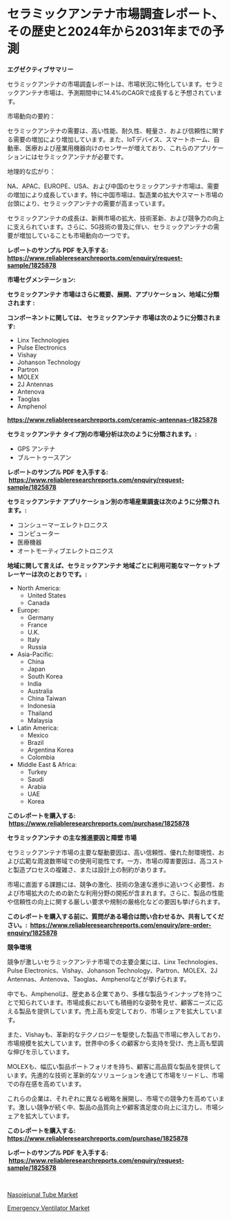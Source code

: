 <p><h1>セラミックアンテナ市場調査レポート、その歴史と2024年から2031年までの予測</h1></p><p><strong>エグゼクティブサマリー</strong></p>
<p><p>セラミックアンテナの市場調査レポートは、市場状況に特化しています。セラミックアンテナ市場は、予測期間中に14.4%のCAGRで成長すると予想されています。</p><p>市場動向の要約：</p><p>セラミックアンテナの需要は、高い性能、耐久性、軽量さ、および信頼性に関する需要の増加により増加しています。また、IoTデバイス、スマートホーム、自動車、医療および産業用機器向けのセンサーが増えており、これらのアプリケーションにはセラミックアンテナが必要です。</p><p>地理的な広がり：</p><p>NA、APAC、EUROPE、USA、および中国のセラミックアンテナ市場は、需要の増加により成長しています。特に中国市場は、製造業の拡大やスマート市場の台頭により、セラミックアンテナの需要が高まっています。</p><p>セラミックアンテナの成長は、新興市場の拡大、技術革新、および競争力の向上に支えられています。さらに、5G技術の普及に伴い、セラミックアンテナの需要が増加していることも市場動向の一つです。</p></p>
<p><strong>レポートのサンプル PDF を入手する: <a href="https://www.reliableresearchreports.com/enquiry/request-sample/1825878">https://www.reliableresearchreports.com/enquiry/request-sample/1825878</a></strong></p>
<p><strong>市場セグメンテーション:</strong></p>
<p><strong> セラミックアンテナ 市場はさらに概要、展開、アプリケーション、地域に分類されます :</strong></p>
<p><strong>コンポーネントに関しては、 セラミックアンテナ 市場は次のように分類されます: &nbsp;</strong></p>
<p><ul><li>Linx Technologies</li><li>Pulse Electronics</li><li>Vishay</li><li>Johanson Technology</li><li>Partron</li><li>MOLEX</li><li>2J Antennas</li><li>Antenova</li><li>Taoglas</li><li>Amphenol</li></ul></p>
<p><strong><a href="https://www.reliableresearchreports.com/ceramic-antennas-r1825878">https://www.reliableresearchreports.com/ceramic-antennas-r1825878</a></strong></p>
<p><strong> セラミックアンテナ タイプ別の市場分析は次のように分類されます。:</strong></p>
<p><ul><li>GPS アンテナ</li><li>ブルートゥースアン</li></ul></p>
<p><strong>レポートのサンプル PDF を入手する: &nbsp;<a href="https://www.reliableresearchreports.com/enquiry/request-sample/1825878">https://www.reliableresearchreports.com/enquiry/request-sample/1825878</a></strong></p>
<p><strong> セラミックアンテナ アプリケーション別の市場産業調査は次のように分類されます。:</strong></p>
<p><ul><li>コンシューマーエレクトロニクス</li><li>コンピューター</li><li>医療機器</li><li>オートモーティブエレクトロニクス</li></ul></p>
<p><strong>地域に関して言えば、セラミックアンテナ 地域ごとに利用可能なマーケットプレーヤーは次のとおりです。:</strong></p>
<p><ul>
    <li>
        North America:
        <ul>
            <li>United States</li>
            <li>Canada</li>
        </ul>
    </li>
    <li>
        Europe:
        <ul>
            <li>Germany</li>
            <li>France</li>
            <li>U.K.</li>
            <li>Italy</li>
            <li>Russia</li>
        </ul>
    </li>
    <li>
        Asia-Pacific:
        <ul>
            <li>China</li>
            <li>Japan</li>
            <li>South Korea</li>
            <li>India</li>
            <li>Australia</li>
            <li>China Taiwan</li>
            <li>Indonesia</li>
            <li>Thailand</li>
            <li>Malaysia</li>
        </ul>
    </li>
    <li>
        Latin America:
        <ul>
            <li>Mexico</li>
            <li>Brazil</li>
            <li>Argentina Korea</li>
            <li>Colombia</li>
        </ul>
    </li>
    <li>
        Middle East & Africa:
        <ul>
            <li>Turkey</li>
            <li>Saudi</li>
            <li>Arabia</li>
            <li>UAE</li>
            <li>Korea</li>
        </ul>
    </li>
    </ul></p>
<p><strong>このレポートを購入する: &nbsp;<a href="https://www.reliableresearchreports.com/purchase/1825878">https://www.reliableresearchreports.com/purchase/1825878</a></strong></p>
<p><strong>セラミックアンテナ の主な推進要因と障壁 市場</strong></p>
<p><p>セラミックアンテナ市場の主要な駆動要因は、高い信頼性、優れた耐環境性、および広範な周波数帯域での使用可能性です。一方、市場の障害要因は、高コストと製造プロセスの複雑さ、または設計上の制約があります。</p><p>市場に直面する課題には、競争の激化、技術の急速な進歩に追いつく必要性、および市場拡大のための新たな利用分野の開拓が含まれます。さらに、製品の性能や信頼性の向上に関する厳しい要求や規制の厳格化などの要因も挙げられます。</p></p>
<p><strong>このレポートを購入する前に、質問がある場合は問い合わせるか、共有してください。:&nbsp; <a href="https://www.reliableresearchreports.com/enquiry/pre-order-enquiry/1825878">https://www.reliableresearchreports.com/enquiry/pre-order-enquiry/1825878</a></strong></p>
<p><strong>競争環境</strong></p>
<p><p>競争が激しいセラミックアンテナ市場での主要企業には、Linx Technologies、Pulse Electronics、Vishay、Johanson Technology、Partron、MOLEX、2J Antennas、Antenova、Taoglas、Amphenolなどが挙げられます。</p><p>中でも、Amphenolは、歴史ある企業であり、多様な製品ラインナップを持つことで知られています。市場成長においても積極的な姿勢を見せ、顧客ニーズに応える製品を提供しています。売上高も安定しており、市場シェアを拡大しています。</p><p>また、Vishayも、革新的なテクノロジーを駆使した製品で市場に参入しており、市場規模を拡大しています。世界中の多くの顧客から支持を受け、売上高も堅調な伸びを示しています。</p><p>MOLEXも、幅広い製品ポートフォリオを持ち、顧客に高品質な製品を提供しています。先進的な技術と革新的なソリューションを通じて市場をリードし、市場での存在感を高めています。</p><p>これらの企業は、それぞれに異なる戦略を展開し、市場での競争力を高めています。激しい競争が続く中、製品の品質向上や顧客満足度の向上に注力し、市場シェアを拡大しています。</p></p>
<p><strong>このレポートを購入する: &nbsp; <a href="https://www.reliableresearchreports.com/purchase/1825878">https://www.reliableresearchreports.com/purchase/1825878</a></strong></p>
<p><strong>レポートのサンプル PDF を入手する: &nbsp;<a href="https://www.reliableresearchreports.com/enquiry/request-sample/1825878">https://www.reliableresearchreports.com/enquiry/request-sample/1825878</a></strong><strong></strong></p>
<p>&nbsp;</p>
<p><p><a href="https://gratis-rainforest-2ca.notion.site/Nasojejunal-Tube-Market-Size-Reveals-the-Best-Marketing-Channels-In-Global-Industry-713a354211b54d7ba5aaa8c2e106899d">Nasojejunal Tube Market</a></p><p><a href="https://crocus-run-b5a.notion.site/Analyzing-Emergency-Ventilator-Market-Global-Industry-Perspective-and-Forecast-2024-to-2031-1e65ccd7bc574b3fbc6a9f7c528c2594">Emergency Ventilator Market</a></p></p>